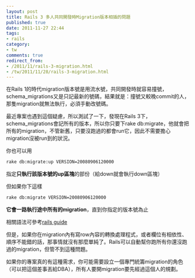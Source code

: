 ```yaml
---
layout: post
title: Rails 3 多人共同開發時Migration版本相插的問題
published: true
date: 2011-11-27 22:44
tags:
- rails
category:
- tw
comments: true
redirect_from:
- /2011/11/rails-3-migration.html
- /tw/2011/11/28/rails-3-migration.html
---
```



在Rails 1的時代migration版本號是用流水號，共同開發時就容易撞號，schema_migrations又是只記最新的號碼，結果就是：撞號又較晚commit的人，那隻migration就無法執行，必須手動改號碼。

最近專案也遇到這個疑慮，所以測試了一下，發現在Rails 3下，schema_migrations會記所有的版本，所以你只要下rake db:migrate，他就會把所有的migration，不管新舊，只要沒跑過的都會run它，因此不需要擔心migration沒被run到的狀況。

你也可以用

```sh
rake db:migrate:up VERSION=20080906120000
```

指定**只執行該版本號的up區塊**的部份（給down就會執行down區塊）

但如果你下這樣

```sh
rake db:migrate VERSION=20080906120000
```

**它會一路執行途中所有的migration**，直到你指定的版本號為止

相關語法可參考[rails guide][1]


但是，如果你在migration內有寫row內容的轉換處理程式，或者欄位有相依性、順序不能錯的話，那事情就沒有那麼單純了。Rails可以自動幫你跑所有你還沒跑過的migration，但管不到這種問題。

如果你的專案真的有這種需求，你可能需要設立一個專門統籌migration的角色（可以把這個差事丟給DBA），所有人要開migration要先經過這個人的規劃。

[1]: http://guides.rubyonrails.org/migrations.html#being-specific
